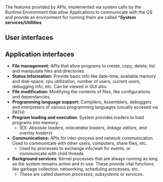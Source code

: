 The features provided by APIs, implemented via system calls by the Runtime Environment that allow Applications to communicate with the OS and provide an environment for running them are called ***System services/Utillities**

## User interfaces
## Application interfaces
- **File management:** APIs that allow programs to create, copy, delete, list and manipulate files and directories
- **Status Information:** Provide basic info like date-time, available memory and disk-space, cpu utillization, number of users, current users, debugging info, etc. Can be viewed in GUI also
- **File modification:** Modifying the contents of files, like configurations and dependancies.
- **Programming language support:** Compilers, Assemblers, debuggers and interpreters of various programming languages (usually accesed via PATH)
- **Program loading and execution**: System provides loaders to load programs into memory.
	- (EX: *Absolute loaders, relocatable loaders, linkage editors, and overlay loaders*)
- **Communications:** APIs for inter-process and network communication. Used to communicate with other users, computers, share files, etc.
	- Used by processes to exchange info/wait for events, or communicate with child threads
- **Background services**: Kernel processes that are always running as long as the system remains active and in-use. These provide vital functions like garbage collection, networking, scheduling processes, etc. 
	- These are called *daemon processes*, *subsystems* or *services*.